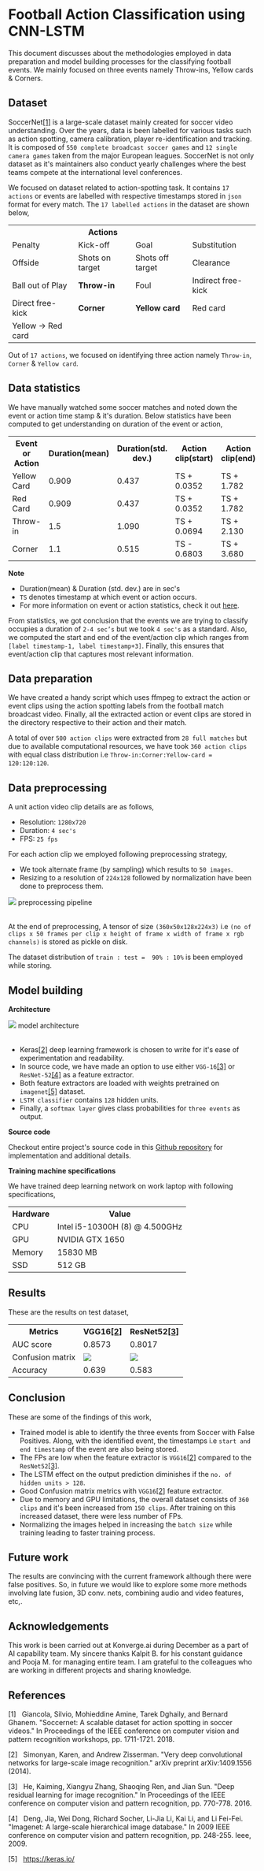 # Football Action Classification using CNN-LSTM

This document discusses about the methodologies employed in data preparation and model building processes for the classifying football events. We mainly focused on three events namely Throw-ins, Yellow cards & Corners.

## Dataset

SoccerNet[[1]](#References) is a large-scale dataset mainly created for soccer video understanding. Over the years, data is been labelled for various tasks such as action spotting, camera calibration, player re-identification and tracking. It is composed of `550 complete broadcast soccer games` and `12 single camera games` taken from the major European leagues. SoccerNet is not only dataset as it's maintainers also conduct yearly challenges where the best teams compete at the international level conferences.

We focused on dataset related to action-spotting task. It contains `17 actions` or events are labelled with respective timestamps stored in `json` format for every match. The `17 labelled actions` in the dataset are shown below,

<table align="center">
    <tr>
        <th></th>
        <th>Actions</th>
        <th></th>
        <th></th>
    </tr>
    <tr>
        <td>Penalty</td>
        <td>Kick-off</td>
        <td>Goal</td>
        <td>Substitution</td>
    </tr>
    <tr>
        <td>Offside</td>
        <td>Shots on target</td>
        <td>Shots off target</td>
        <td>Clearance</td>
    </tr>
    <tr>
        <td>Ball out of Play</td>
        <td><b>Throw-in</b></td>
        <td>Foul</td>
        <td>Indirect free-kick</td>
    </tr>
        <td>Direct free-kick</td>
        <td><b>Corner</b></td>
        <td><b>Yellow card</b></td>
        <td>Red card</td>
    </tr>
    </tr>
        <td>Yellow -> Red card</td>
        <td></td>
        <td></td>
        <td></td>
    </tr>
</table>

Out of `17 actions`, we focused on identifying three action namely `Throw-in`, `Corner` & `Yellow card`.

## Data statistics

We have manually watched some soccer matches and noted down the event or action time stamp & it's duration. Below statistics have been computed to get understanding on duration of the event or action,

<table align="center">
    <tr>
        <th>Event or Action</th>
        <th>Duration(mean)</th>
        <th>Duration(std. dev.)</th>
        <th>Action clip(start)</th>
        <th>Action clip(end)</th>
    </tr>
    <tr>
        <td>Yellow Card</td>
        <td>0.909</td>
        <td>0.437</td>
        <td>TS + 0.0352</td>
        <td>TS + 1.782</td>
    </tr>
    <tr>
        <td>Red Card</td>
        <td>0.909</td>
        <td>0.437</td>
        <td>TS + 0.0352</td>
        <td>TS + 1.782</td>
    </tr>
    <tr>
        <td>Throw-in</td>
        <td>1.5</td>
        <td>1.090</td>
        <td>TS + 0.0694</td>
        <td>TS + 2.130</td>
    </tr>
        <td>Corner</td>
        <td>1.1</td>
        <td>0.515</td>
        <td>TS - 0.6803</td>
        <td>TS + 3.680</td>
    </tr>
</table>

**Note**

- Duration(mean) & Duration (std. dev.) are in sec's
- `TS` denotes timestamp at which event or action occurs.
- For more information on event or action statistics, check it out [here](https://docs.google.com/spreadsheets/d/1MlLQifW1cku9VNuCqNe8ouMT92ChKka1_5lXDSMLB4Q/edit?usp=sharing).

From statistics, we got conclusion that the events we are trying to classify occupies a duration of `2-4 sec’s` but we took `4 sec's` as a standard. Also, we computed the start and end of the event/action clip which ranges from `[label timestamp-1, label timestamp+3]`. Finally, this ensures that event/action clip that captures most relevant information.

## Data preparation

We have created a handy script which uses ffmpeg to extract the action or event clips using the action spotting labels from the football match broadcast video. Finally, all the extracted action or event clips are stored in the directory respective to their action and their match.

A total of over `500 action clips` were extracted from `28 full matches` but due to available computational resources, we have took `360 action clips` with equal class distribution i.e `Throw-in:Corner:Yellow-card = 120:120:120`.

## Data preprocessing

A unit action video clip details are as follows,
- Resolution: `1280x720`
- Duration: `4 sec's`
- FPS: `25 fps`

For each action clip we employed following preprocessing strategy,
- We took alternate frame (by sampling) which results to `50 images`.
- Resizing to a resolution of `224x128` followed by normalization have been done to preprocess them.

<table align="center">
   <tr>
      <img src="./images/arch-1.png">
   </tr>
   <tr>
      preprocessing pipeline
   </tr>
</table>

At the end of preprocessing, A tensor of size `(360x50x128x224x3)` i.e `(no of clips x 50 frames per clip x height of frame x width of frame x rgb channels)` is stored as pickle on disk.  

The dataset distribution of `train : test =  90% : 10%` is been employed while storing.

## Model building

**Architecture**

<table align="center">
   <tr>
      <img src="./images/arch-2.png">
   </tr>
   <tr>
      model architecture
   </tr>
</table>

- Keras[[2]](#References) deep learning framework is chosen to write for it's ease of experimentation and readability.
- In source code, we have made an option to use either `VGG-16`[[3]](#References) or `ResNet-52`[[4]](#References) as a feature extractor.
- Both feature extractors are loaded with weights pretrained on `imagenet`[[5]](#References) dataset.
- `LSTM classifier` contains `128` hidden units.
- Finally, a `softmax layer` gives class probabilities for `three events` as output.

**Source code**

Checkout entire project's source code in this [Github repository](https://github.com/saipjkai/fac-cnnlstm) for implementation and additional details. 


**Training machine specifications**

We have trained deep learning network on work laptop with following specifications,

<table align="center">
    <tr>
        <th>Hardware</th>
        <th>Value</th>
    </tr>
    <tr>
        <td>CPU</td>
        <td>Intel i5-10300H (8) @ 4.500GHz</td>
    </tr>
    <tr>
        <td>GPU</td>
        <td>NVIDIA GTX 1650</td>
    </tr>
    <tr>
        <td>Memory</td>
        <td>15830 MB</td>
    </tr>
        <td>SSD</td>
        <td>512 GB</td>
    </tr>
</table>

## Results

These are the results on test dataset,

<table align="center">
    <tr>
        <th>Metrics</th>
        <th>VGG16<a href="#References">[2]</a></th>
        <th>ResNet52<a href="#References">[3]</a></th>
    </tr>
    <tr>
        <td>AUC score</td>
        <td>0.8573</td>
        <td>0.8017</td>
    </tr>
    <tr>
        <td>Confusion matrix</td>
        <td><img src="images/cnf_matrix_weights_2023-01-08_v1_tf.h5.png"></td>
        <td><img src="images/cnf_matrix_weights_2023-01-08_v2_tf.h5.png"></td>
    </tr>
    <tr>
        <td>Accuracy</td>
        <td>0.639</td>
        <td>0.583</td>
    </tr>
</table>

## Conclusion

These are some of the findings of this work,
- Trained model is able to identify the three events from Soccer with False Positives. Along, with the identified event, the timestamps i.e `start and end timestamp` of the event are also being stored. 
- The FPs are low when the feature extractor is `VGG16`[[2]](#References) compared to the `ResNet52`[[3]](#References).
- The LSTM effect on the output prediction diminishes if the `no. of hidden units > 128`.
- Good Confusion matrix metrics with `VGG16`[[2]](#References) feature extractor.
- Due to memory and GPU limitations, the overall dataset consists of `360 clips` and it's been increased from `150 clips`. After training on this increased dataset, there were less number of FPs.
- Normalizing the images helped in increasing the `batch size` while training leading to faster training process.

## Future work

The results are convincing with the current framework although there were false positives. So, in future we would like to explore some more methods involving late fusion, 3D conv. nets,  combining audio and video features, etc,.

## Acknowledgements

This work is been carried out at Konverge.ai during December as a part of AI capability team. My sincere thanks Kalpit B. for his constant guidance and Pooja M. for managing entire team. I am grateful to the colleagues who are working in different projects and sharing knowledge.  

## References

[1] &nbsp; Giancola, Silvio, Mohieddine Amine, Tarek Dghaily, and Bernard Ghanem. "Soccernet: A scalable dataset for action spotting in soccer videos." In Proceedings of the IEEE conference on computer vision and pattern recognition workshops, pp. 1711-1721. 2018.

[2] &nbsp; Simonyan, Karen, and Andrew Zisserman. "Very deep convolutional networks for large-scale image recognition." arXiv preprint arXiv:1409.1556 (2014).

[3] &nbsp; He, Kaiming, Xiangyu Zhang, Shaoqing Ren, and Jian Sun. "Deep residual learning for image recognition." In Proceedings of the IEEE conference on computer vision and pattern recognition, pp. 770-778. 2016.

[4] &nbsp; Deng, Jia, Wei Dong, Richard Socher, Li-Jia Li, Kai Li, and Li Fei-Fei. "Imagenet: A large-scale hierarchical image database." In 2009 IEEE conference on computer vision and pattern recognition, pp. 248-255. Ieee, 2009.

[5] &nbsp; https://keras.io/
